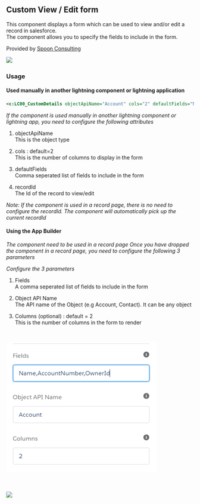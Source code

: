 ## Custom View / Edit form 

This component displays a form which can be used to view and/or edit a record in salesforce.<br>
The component allows you to specify the fields to include in the form.


Provided by <a href="http://www.spoonconsulting.com/" target="_blank">Spoon Consulting</a>

<a href="https://githubsfdeploy.herokuapp.com/?owner=kureem&repo=spoon-calendar" target="_blank"> <img src="https://andrewfawcett.files.wordpress.com/2014/09/deploy.png"></a>
<br>

### Usage

#### Used manually in another lightning component or lightning application
```xml
<c:LC00_CustomDetails objectApiName="Account" cols="2" defaultFields="Name,AccountNumber" recordId="0011r00001mRsvmAAC"/>
```
*If the component is used manually in another lightning component or lightning app, you need to configure the following attributes*
1. objectApiName<br>
This is the object type

2. cols : default=2<br>
This is the number of columns to display in the form

3. defaultFields<br>
Comma seperated list of fields to include in the form

4. recordId<br>
The Id of the record to view/edit

*Note: If the component is used in a record page, there is no need to configure the recordId. The component will automatically pick up the current recordId*

#### Using the App Builder
*The component need to be used in a record page*
*Once you have dropped the component in a record page, you need to configure the following 3 parameters*

*Configure the 3 parameters*

1. Fields<br>
A comma seperated list of fields to include in the form

2. Object API Name<br>
The API name of the Object (e.g Account, Contact). It can be any object

3. Columns (optional) : default = 2<br>
This is the number of columns in the form to render

<br>

<img src="https://github.com/kureem/spoon-customdetails/blob/master/images/params.PNG"></img>


<br><br>
<a href="https://githubsfdeploy.herokuapp.com/?owner=kureem&repo=spoon-customdetails" target="_blank"> <img src="https://andrewfawcett.files.wordpress.com/2014/09/deploy.png"></a>

